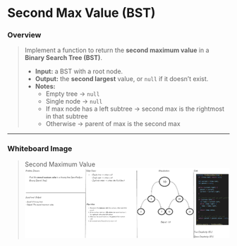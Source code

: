 # Second Max Value (BST)

### Overview  
> Implement a function to return the **second maximum value** in a **Binary Search Tree (BST)**.  
>
> - **Input:** a BST with a root node.  
> - **Output:** the **second largest** value, or `null` if it doesn’t exist.  
> - **Notes:**  
>   - Empty tree → `null`  
>   - Single node → `null`  
>   - If max node has a left subtree → second max is the rightmost in that subtree  
>   - Otherwise → parent of max is the second max  

---

### Whiteboard Image  

> Second Maximum Value
![findSecondMax](findSecondMax.png)  

